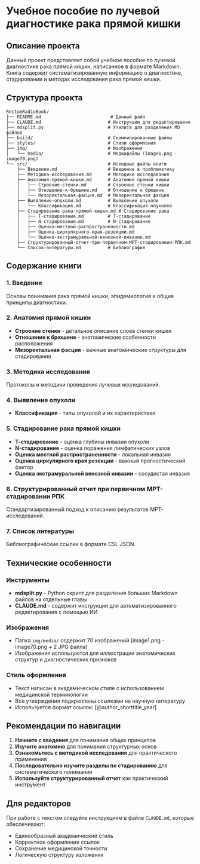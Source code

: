 # Учебное пособие по лучевой диагностике рака прямой кишки

## Описание проекта

Данный проект представляет собой учебное пособие по лучевой диагностике рака прямой кишки, написанное в формате Markdown. Книга содержит систематизированную информацию о диагностике, стадировании и методах исследования рака прямой кишки.

## Структура проекта

```
RectumRadioBook/
├── README.md                          # Данный файл
├── CLAUDE.md                         # Инструкции для редактирования
├── mdsplit.py                        # Утилита для разделения MD файлов
├── build/                            # Скомпилированные файлы
├── styles/                           # Стили оформления
├── img/                              # Изображения
│   └── media/                        # Медиафайлы (image1.png - image70.png)
└── src/                              # Исходные файлы книги
    ├── Введение.md                   # Введение в проблематику
    ├── Методика-исследования.md      # Методики исследования
    ├── Анатомия-прямой-кишки.md      # Анатомия прямой кишки
    │   ├── Строение-стенки.md        # Строение стенки кишки
    │   ├── Отношение-к-брюшине.md    # Отношение к брюшине
    │   └── Мезоректальная-фасция.md  # Мезоректальная фасция
    ├── Выявление-опухоли.md          # Выявление опухоли
    │   └── Классификация.md          # Классификация опухолей
    ├── Стадирование-рака-прямой-кишки.md # Стадирование рака
    │   ├── Т-стадирование.md         # Т-стадирование
    │   ├── N-стадирование.md         # N-стадирование
    │   ├── Оценка-местной-распространенности.md
    │   ├── Оценка-циркулярного-края-резекции.md
    │   └── Оценка-экстрамуральной-венозной-инвазии.md
    ├── Структурированный-отчет-при-первичном-МРТ-стадировании-РПК.md
    └── Список-литературы.md          # Библиография
```

## Содержание книги

### 1. Введение
Основы понимания рака прямой кишки, эпидемиология и общие принципы диагностики.

### 2. Анатомия прямой кишки
- **Строение стенки** - детальное описание слоев стенки кишки
- **Отношение к брюшине** - анатомические особенности расположения
- **Мезоректальная фасция** - важные анатомические структуры для стадирования

### 3. Методика исследования
Протоколы и методики проведения лучевых исследований.

### 4. Выявление опухоли
- **Классификация** - типы опухолей и их характеристики

### 5. Стадирование рака прямой кишки
- **Т-стадирование** - оценка глубины инвазии опухоли
- **N-стадирование** - оценка поражения лимфатических узлов
- **Оценка местной распространенности** - локальная инвазия
- **Оценка циркулярного края резекции** - важный прогностический фактор
- **Оценка экстрамуральной венозной инвазии** - сосудистая инвазия

### 6. Структурированный отчет при первичном МРТ-стадировании РПК
Стандартизированный подход к описанию результатов МРТ-исследований.

### 7. Список литературы
Библиографические ссылки в формате CSL JSON.

## Технические особенности

### Инструменты
- **mdsplit.py** - Python скрипт для разделения больших Markdown файлов на отдельные главы
- **CLAUDE.md** - содержит инструкции для автоматизированного редактирования с помощью ИИ

### Изображения
- Папка `img/media/` содержит 70 изображений (image1.png - image70.png + 2 JPG файла)
- Изображения используются для иллюстрации анатомических структур и диагностических признаков

### Стиль оформления
- Текст написан в академическом стиле с использованием медицинской терминологии
- Все утверждения подкреплены ссылками на научную литературу
- Используется формат ссылок: [@author_shorttitle_year]

## Рекомендации по навигации

1. **Начните с введения** для понимания общих принципов
2. **Изучите анатомию** для понимания структурных основ
3. **Ознакомьтесь с методикой исследования** для практического применения
4. **Последовательно изучите разделы по стадированию** для систематического понимания
5. **Используйте структурированный отчет** как практический инструмент

## Для редакторов

При работе с текстом следуйте инструкциям в файле `CLAUDE.md`, которые обеспечивают:
- Единообразный академический стиль
- Корректное оформление ссылок
- Сохранение медицинской точности
- Логическую структуру изложения